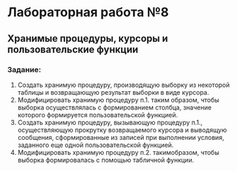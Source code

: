 # Лабораторная работа №8

## Хранимые процедуры, курсоры и пользовательские функции

### Задание:

1. Создать хранимую процедуру, производящую выборку из некоторой таблицы и возвращающую результат выборки в виде курсора.
2. Модифицировать хранимую процедуру п.1. таким образом, чтобы выборка осуществлялась с формированием столбца, значение которого формируется пользовательской функцией.
3. Создать хранимую процедуру, вызывающую процедуру п.1., осуществляющую прокрутку возвращаемого курсора и выводящую сообщения, сформированные из записей при выполнении условия, заданного еще одной пользовательской функцией.
4. Модифицировать хранимую процедуру п.2. такимобразом, чтобы выборка формировалась с помощью табличной функции.

